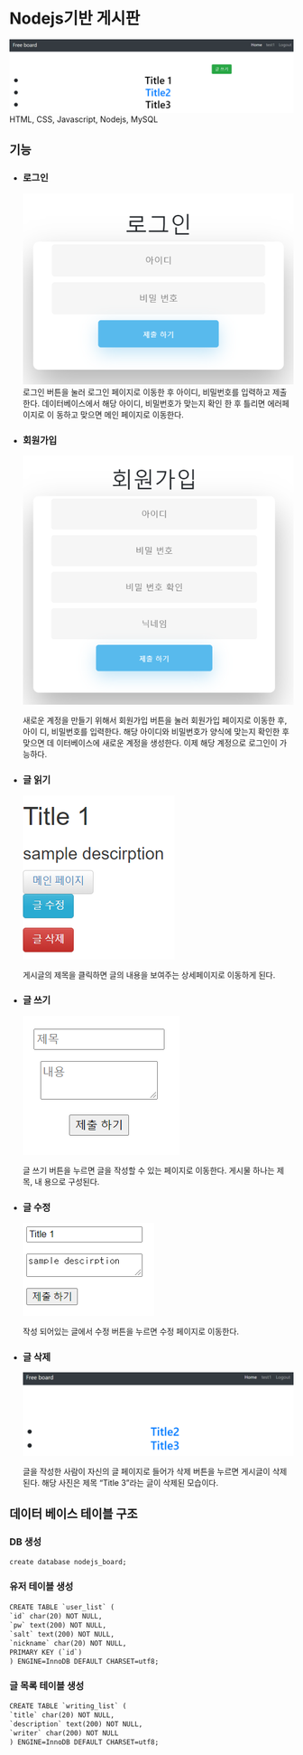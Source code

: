 # Nodejs기반 게시판

<img src="./captureImg/메인페이지.PNG"></img>
HTML, CSS, Javascript, Nodejs, MySQL

## 기능

- ### 로그인

  <img src="./captureImg/로그인.PNG"></img>
  로그인 버튼을 눌러 로그인 페이지로 이동한 후 아이디, 비밀번호를 입력하고 제출한다.
  데이터베이스에서 해당 아이디, 비밀번호가 맞는지 확인 한 후 틀리면 에러페이지로 이
  동하고 맞으면 메인 페이지로 이동한다.

- ### 회원가입

  <img src="./captureImg/회원가입.PNG"></img>

  새로운 계정을 만들기 위해서 회원가입 버튼을 눌러 회원가입 페이지로 이동한 후, 아이
  디, 비밀번호를 입력한다. 해당 아이디와 비밀번호가 양식에 맞는지 확인한 후 맞으면 데
  이터베이스에 새로운 계정을 생성한다. 이제 해당 계정으로 로그인이 가능하다.

- ### 글 읽기

  <img src="./captureImg/글 읽기.PNG"></img>

  게시글의 제목을 클릭하면 글의 내용을 보여주는 상세페이지로 이동하게 된다.

- ### 글 쓰기

  <img src="./captureImg/글 쓰기.PNG"></img>

  글 쓰기 버튼을 누르면 글을 작성할 수 있는 페이지로 이동한다. 게시물 하나는 제목, 내
  용으로 구성된다.

- ### 글 수정

  <img src="./captureImg/글 수정.PNG"></img>

  작성 되어있는 글에서 수정 버튼을 누르면 수정 페이지로 이동한다.

- ### 글 삭제

  <img src="./captureImg/글 삭제.PNG"></img>

  글을 작성한 사람이 자신의 글 페이지로 들어가 삭제 버튼을 누르면 게시글이 삭제된다.
  해당 사진은 제목 “Title 3”라는 글이 삭제된 모습이다.

## 데이터 베이스 테이블 구조

### DB 생성

    create database nodejs_board;

### 유저 테이블 생성

    CREATE TABLE `user_list` (
    `id` char(20) NOT NULL,
    `pw` text(200) NOT NULL,
    `salt` text(200) NOT NULL,
    `nickname` char(20) NOT NULL,
    PRIMARY KEY (`id`)
    ) ENGINE=InnoDB DEFAULT CHARSET=utf8;

### 글 목록 테이블 생성

    CREATE TABLE `writing_list` (
    `title` char(20) NOT NULL,
    `description` text(200) NOT NULL,
    `writer` char(200) NOT NULL
    ) ENGINE=InnoDB DEFAULT CHARSET=utf8;

